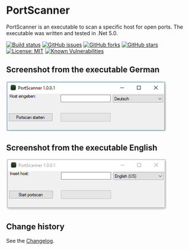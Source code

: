 PortScanner
====================================

PortScanner is an executable to scan a specific host for open ports.
The executable was written and tested in .Net 5.0.

[![Build status](https://ci.appveyor.com/api/projects/status/ta4s12frig120rbo?svg=true)](https://ci.appveyor.com/project/SeppPenner/portscanner)
[![GitHub issues](https://img.shields.io/github/issues/SeppPenner/PortScanner.svg)](https://github.com/SeppPenner/PortScanner/issues)
[![GitHub forks](https://img.shields.io/github/forks/SeppPenner/PortScanner.svg)](https://github.com/SeppPenner/PortScanner/network)
[![GitHub stars](https://img.shields.io/github/stars/SeppPenner/PortScanner.svg)](https://github.com/SeppPenner/PortScanner/stargazers)
[![License: MIT](https://img.shields.io/badge/License-MIT-blue.svg)](https://raw.githubusercontent.com/SeppPenner/PortScanner/master/License.txt)
[![Known Vulnerabilities](https://snyk.io/test/github/SeppPenner/PortScanner/badge.svg)](https://snyk.io/test/github/SeppPenner/PortScanner)

## Screenshot from the executable German
![Screenshot from the executable German](https://github.com/SeppPenner/PortScanner/blob/master/Screenshot_DE.PNG "Screenshot from the executable German")

## Screenshot from the executable English
![Screenshot from the executable English](https://github.com/SeppPenner/PortScanner/blob/master/Screenshot_EN.PNG "Screenshot from the executable English")

Change history
--------------

See the [Changelog](https://github.com/SeppPenner/PortScanner/blob/master/Changelog.md).